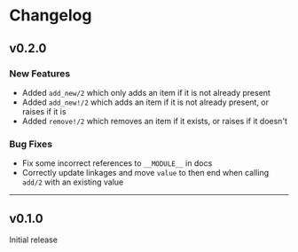 # Changelog

## v0.2.0

### New Features

- Added `add_new/2` which only adds an item if it is not already present
- Added `add_new!/2` which adds an item if it is not already present, or raises if it is
- Added `remove!/2` which removes an item if it exists, or raises if it doesn't

### Bug Fixes

- Fix some incorrect references to `__MODULE__` in docs
- Correctly update linkages and move `value` to then end when calling `add/2`
  with an existing value

---

## v0.1.0

Initial release
